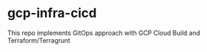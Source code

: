 # gcp-infra-cicd
This repo implements GitOps approach with GCP Cloud Build and Terraform/Terragrunt
